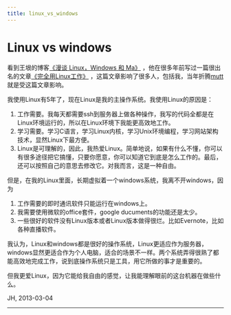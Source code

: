 ```yaml
---
title: linux_vs_windows
---
```


<head>
<link rel='stylesheet' href='/style/github2.css'/>
<meta http-equiv="Content-Type" content="text/html; charset=utf-8" />
</head>

Linux vs windows
================

看到王垠的博客[《漫谈 Linux，Windows 和 Ma》](http://blog.sina.com.cn/s/blog_5d90e82f0101iiwl.html#bsh-24-199495484) ，他在很多年前写过一篇很出名的文章[《完全用Linux工作》](http://www.douban.com/group/topic/12121637/) ，这篇文章影响了很多人，包括我，当年折腾[mutt](http://www.mutt.org/)就是受这篇文章影响。

我使用Linux有5年了，现在Linux是我的主操作系统。我使用Linux的原因是：

1. 工作需要。我每天都需要ssh到服务器上做各种操作，我写的代码全都是在Linux环境运行的，所以在Linux环境下我能更高效地工作。
2. 学习需要。学习C语言，学习Linux内核，学习Unix环境编程，学习网站架构技术，显然Linux下最方便。
3. Linux是可理解的，因此，我热爱Linux。简单地说，如果有什么不懂，你可以有很多途径把它搞懂，只要你愿意，你可以知道它到底是怎么工作的。最后，还可以按照自己的意思去修改它。对我而言，这是一种自由。

但是，在我的Linux里面，长期虚拟着一个windows系统，我离不开windows，因为

1. 工作需要的即时通讯软件只能运行在windows上。
2. 我需要使用微软的office套件，google ducuments的功能还是太少。
3. 一些很好的软件没有Linux版本或者Linux版本做得很烂。比如Evernote，比如各种直播软件。

我认为，Linux和windows都是很好的操作系统，Linux更适应作为服务器，windows显然更适合作为个人电脑，适合的场景不一样。两个系统弄得很熟了都能高效地完成工作，说到底操作系统只是工具，用它所做的事才是重要的。

但我更爱Linux，因为它能给我自由的感觉，让我能理解眼前的这台机器在做些什么。

JH, 2013-03-04

----

<div id="disqus_thread"></div>
<script type="text/javascript">
/* * * CONFIGURATION VARIABLES: EDIT BEFORE PASTING INTO YOUR WEBPAGE * * */
    var disqus_shortname = 'gaopenghigh'; // required: replace example with your forum shortname

    /* * * DON'T EDIT BELOW THIS LINE * * */
    (function() {
        var dsq = document.createElement('script'); dsq.type = 'text/javascript'; dsq.async = true;
        dsq.src = '//' + disqus_shortname + '.disqus.com/embed.js';
        (document.getElementsByTagName('head')[0] || document.getElementsByTagName('body')[0]).appendChild(dsq);
    })();
</script>
<script>
  (function(i,s,o,g,r,a,m){i['GoogleAnalyticsObject']=r;i[r]=i[r]||function(){
  (i[r].q=i[r].q||[]).push(arguments)},i[r].l=1*new Date();a=s.createElement(o),
  m=s.getElementsByTagName(o)[0];a.async=1;a.src=g;m.parentNode.insertBefore(a,m)
  })(window,document,'script','//www.google-analytics.com/analytics.js','ga');

  ga('create', 'UA-40539766-1', 'github.com');
  ga('send', 'pageview');

</script>
